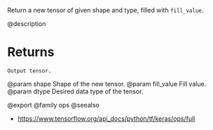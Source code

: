 Return a new tensor of given shape and type, filled with `fill_value`.

@description

# Returns
    Output tensor.

@param shape Shape of the new tensor.
@param fill_value Fill value.
@param dtype Desired data type of the tensor.

@export
@family ops
@seealso
+ <https://www.tensorflow.org/api_docs/python/tf/keras/ops/full>

